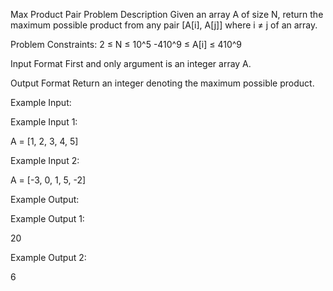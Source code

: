 Max Product Pair
Problem Description
Given an array A of size N, 
return the maximum possible product from any pair [A[i], A[j]] where i ≠ j of an array.

Problem Constraints:
2 ≤ N ≤ 10^5
-410^9 ≤ A[i] ≤ 410^9

Input Format
First and only argument is an integer array A.

Output Format
Return an integer denoting the maximum possible product.

Example Input:

Example Input 1:

A = [1, 2, 3, 4, 5]

Example Input 2:

A = [-3, 0, 1, 5, -2]

Example Output:

Example Output 1:

20

Example Output 2:

6

